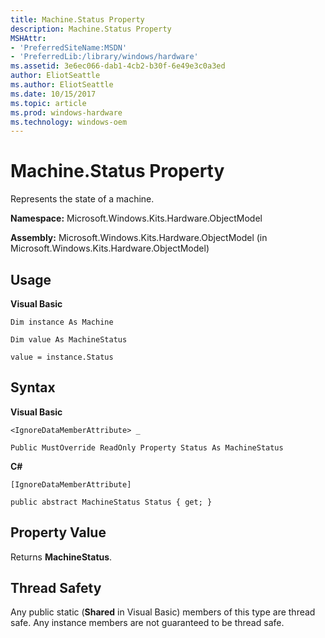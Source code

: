 ```yaml
---
title: Machine.Status Property
description: Machine.Status Property
MSHAttr:
- 'PreferredSiteName:MSDN'
- 'PreferredLib:/library/windows/hardware'
ms.assetid: 3e6ec066-dab1-4cb2-b30f-6e49e3c0a3ed
author: EliotSeattle
ms.author: EliotSeattle
ms.date: 10/15/2017
ms.topic: article
ms.prod: windows-hardware
ms.technology: windows-oem
---
```


# Machine.Status Property


Represents the state of a machine.

**Namespace:** Microsoft.Windows.Kits.Hardware.ObjectModel

**Assembly:** Microsoft.Windows.Kits.Hardware.ObjectModel (in Microsoft.Windows.Kits.Hardware.ObjectModel)

## <span id="Usage"></span><span id="usage"></span><span id="USAGE"></span>Usage


**Visual Basic**

`Dim instance As Machine`

`Dim value As MachineStatus`

`value = instance.Status`

## <span id="Syntax"></span><span id="syntax"></span><span id="SYNTAX"></span>Syntax


**Visual Basic**

`<IgnoreDataMemberAttribute> _`

`Public MustOverride ReadOnly Property Status As MachineStatus`

**C#**

`[IgnoreDataMemberAttribute]`

`public abstract MachineStatus Status { get; }`

## <span id="Property_Value"></span><span id="property_value"></span><span id="PROPERTY_VALUE"></span>Property Value


Returns **MachineStatus**.

## <span id="Thread_Safety"></span><span id="thread_safety"></span><span id="THREAD_SAFETY"></span>Thread Safety


Any public static (**Shared** in Visual Basic) members of this type are thread safe. Any instance members are not guaranteed to be thread safe.

 

 






